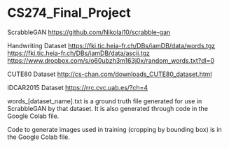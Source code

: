 # CS274_Final_Project

ScrabbleGAN
https://github.com/Nikolai10/scrabble-gan

Handwriting Dataset
https://fki.tic.heia-fr.ch/DBs/iamDB/data/words.tgz
https://fki.tic.heia-fr.ch/DBs/iamDB/data/ascii.tgz
https://www.dropbox.com/s/o60ubzh3m163j0x/random_words.txt?dl=0

CUTE80 Dataset
http://cs-chan.com/downloads_CUTE80_dataset.html

IDCAR2015 Dataset
https://rrc.cvc.uab.es/?ch=4

words_[dataset_name].txt is a ground truth file generated for use in ScrabbleGAN by that dataset. It is also generated through code in the Google Colab file.

Code to generate images used in training (cropping by bounding box) is in the Google Colab file.
